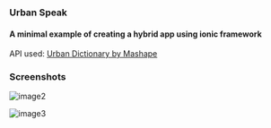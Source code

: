 ### Urban Speak
#### A minimal example of creating a hybrid app using ionic framework

API used: [Urban Dictionary by Mashape](https://market.mashape.com/community/urban-dictionary)

### Screenshots

![image2](https://i.imgur.com/jvppeJn.png)

![image3](https://i.imgur.com/nbUFt8z.png)
